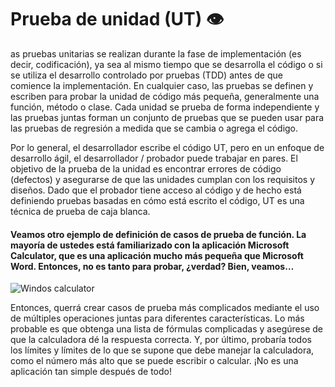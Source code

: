 # Prueba de unidad (UT) 👁‍

as pruebas unitarias se realizan durante la fase de implementación (es decir, codificación), ya sea al mismo tiempo que se desarrolla el código o si se utiliza el desarrollo controlado por pruebas (TDD) antes de que comience la implementación. En cualquier caso, las pruebas se definen y escriben para probar la unidad de código más pequeña, generalmente una función, método o clase. Cada unidad se prueba de forma independiente y las pruebas juntas forman un conjunto de pruebas que se pueden usar para las pruebas de regresión a medida que se cambia o agrega el código.

Por lo general, el desarrollador escribe el código UT, pero en un enfoque de desarrollo ágil, el desarrollador / probador puede trabajar en pares. El objetivo de la prueba de la unidad es encontrar errores de código (defectos) y asegurarse de que las unidades cumplan con los requisitos y diseños. Dado que el probador tiene acceso al código y de hecho está definiendo pruebas basadas en cómo está escrito el código, UT es una técnica de prueba de caja blanca.

#### Veamos otro ejemplo de definición de casos de prueba de función. La mayoría de ustedes está familiarizado con la aplicación Microsoft Calculator, que es una aplicación mucho más pequeña que Microsoft Word. Entonces, no es tanto para probar, ¿verdad? Bien, veamos…

![Windos calculator](https://prod-edxapp.edx-cdn.org/assets/courseware/v1/45fa2636b325ea27e3f434acc758dd7a/asset-v1:USMx+STV1.1x+3T2019+type@asset+block/unit2_basic_calculator.png)

Entonces, querrá crear casos de prueba más complicados mediante el uso de múltiples operaciones juntas para diferentes características. Lo más probable es que obtenga una lista de fórmulas complicadas y asegúrese de que la calculadora dé la respuesta correcta. Y, por último, probaría todos los límites y límites de lo que se supone que debe manejar la calculadora, como el número más alto que se puede escribir o calcular. ¡No es una aplicación tan simple después de todo!
